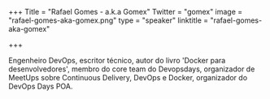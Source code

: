 +++
Title = "Rafael Gomes - a.k.a Gomex"
Twitter = "gomex"
image = "rafael-gomes-aka-gomex.png"
type = "speaker"
linktitle = "rafael-gomes-aka-gomex"

+++

Engenheiro DevOps, escritor técnico, autor do livro 'Docker para desenvolvedores', membro do core team do Devopsdays, organizador de MeetUps sobre Continuous Delivery, DevOps e Docker, organizador do DevOps Days POA.